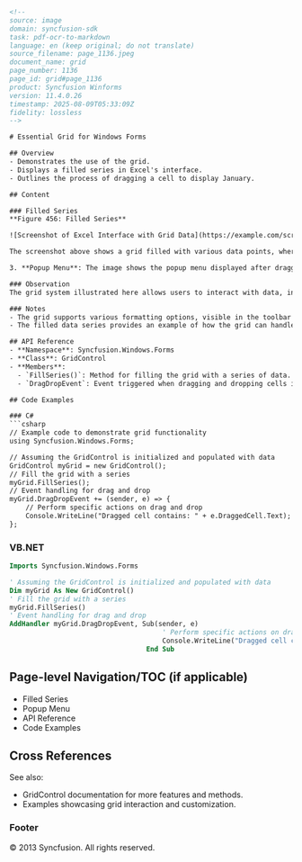 ```html
<!-- 
source: image
domain: syncfusion-sdk
task: pdf-ocr-to-markdown
language: en (keep original; do not translate)
source_filename: page_1136.jpeg
document_name: grid
page_number: 1136
page_id: grid#page_1136
product: Syncfusion Winforms
version: 11.4.0.26
timestamp: 2025-08-09T05:33:09Z
fidelity: lossless
-->

# Essential Grid for Windows Forms

## Overview
- Demonstrates the use of the grid.
- Displays a filled series in Excel's interface.
- Outlines the process of dragging a cell to display January.

## Content

### Filled Series
**Figure 456: Filled Series**

![Screenshot of Excel Interface with Grid Data](https://example.com/screenshot_excel_grid)

The screenshot above shows a grid filled with various data points, where numbers and symbols are arranged in columns labeled A through L. The specific dataset includes a mix of numerical values and symbols, represented in a tabular format. The grid is part of a larger interface, indicating that it is integrated into a desktop application environment.

3. **Popup Menu**: The image shows the popup menu displayed after dragging the cell that displays January.

### Observation
The grid system illustrated here allows users to interact with data, including the ability to drag and drop cells to manipulate data layout or reference specific entries.

### Notes
- The grid supports various formatting options, visible in the toolbar at the top of the application window.
- The filled data series provides an example of how the grid can handle and display static and dynamic data.

## API Reference
- **Namespace**: Syncfusion.Windows.Forms
- **Class**: GridControl
- **Members**:
  - `FillSeries()`: Method for filling the grid with a series of data.
  - `DragDropEvent`: Event triggered when dragging and dropping cells in the grid.

## Code Examples

### C#
```csharp
// Example code to demonstrate grid functionality
using Syncfusion.Windows.Forms;

// Assuming the GridControl is initialized and populated with data
GridControl myGrid = new GridControl();
// Fill the grid with a series
myGrid.FillSeries();
// Event handling for drag and drop
myGrid.DragDropEvent += (sender, e) => {
    // Perform specific actions on drag and drop
    Console.WriteLine("Dragged cell contains: " + e.DraggedCell.Text);
};
```

### VB.NET
```vb
Imports Syncfusion.Windows.Forms

' Assuming the GridControl is initialized and populated with data
Dim myGrid As New GridControl()
' Fill the grid with a series
myGrid.FillSeries()
' Event handling for drag and drop
AddHandler myGrid.DragDropEvent, Sub(sender, e)
                                      ' Perform specific actions on drag and drop
                                      Console.WriteLine("Dragged cell contains: " + e.DraggedCell.Text)
                                  End Sub
```

## Page-level Navigation/TOC (if applicable)
- Filled Series
- Popup Menu
- API Reference
- Code Examples

## Cross References
See also:
- GridControl documentation for more features and methods.
- Examples showcasing grid interaction and customization.

### Footer
© 2013 Syncfusion. All rights reserved.

<!-- tags: [syncfusion-sdk, product, control, windows-forms, grid] keywords: [gridcontrol, winforms, filled series, dragged cell, drag and drop, example code] -->
```